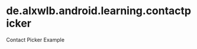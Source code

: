 de.alxwlb.android.learning.contactpicker
========================================

Contact Picker Example
